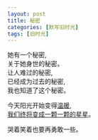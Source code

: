 ```yaml
---
layout: post
title: 秘密
categories: [默写旧时光]
tags: [旧时光]
---
```

她有一个秘密,  
关于她身世的秘密。   
让人难过的秘密,   
已经成为过去的秘密,   
我也知道了这个秘密。   

今天阳光开始变得[温暖](https://music.163.com/song?id=1854219857&userid=2539497),    
[我们终将变成一颗一颗的星星](https://music.163.com/song?id=1930619424&userid=2539497)。

哭着笑着也要再勇敢一些。   


